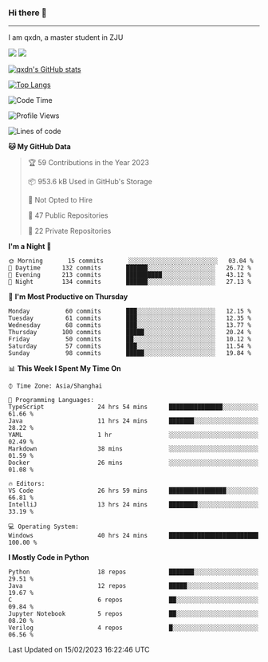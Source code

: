### Hi there 👋
---

I am qxdn, a master student in ZJU

[![](https://img.shields.io/badge/blog-qxdn-brightgreen?style=for-the-badge&logo=hexo)](https://qianxu.run) [![](https://img.shields.io/badge/bilibili-qxdn-ff69b4?style=for-the-badge&logo=Bilibili)](https://space.bilibili.com/11674667)


[![qxdn's GitHub stats](https://github-readme-stats.vercel.app/api?username=qxdn&count_private=true&show_icons=true)](https://github.com/qxdn)

[![Top Langs](https://github-readme-stats.vercel.app/api/top-langs/?username=qxdn&layout=compact)](https://github.com/qxdn)

<!--START_SECTION:waka-->
![Code Time](http://img.shields.io/badge/Code%20Time-851%20hrs%2037%20mins-blue)

![Profile Views](http://img.shields.io/badge/Profile%20Views-3-blue)

![Lines of code](https://img.shields.io/badge/From%20Hello%20World%20I%27ve%20Written-1%20Million%20lines%20of%20code-blue)

**🐱 My GitHub Data** 

> 🏆 59 Contributions in the Year 2023
 > 
> 📦 953.6 kB Used in GitHub's Storage 
 > 
> 🚫 Not Opted to Hire
 > 
> 📜 47 Public Repositories 
 > 
> 🔑 22 Private Repositories  
 > 
**I'm a Night 🦉** 

```text
🌞 Morning       15 commits       ░░░░░░░░░░░░░░░░░░░░░░░░░   03.04 % 
🌆 Daytime      132 commits       ██████░░░░░░░░░░░░░░░░░░░   26.72 % 
🌃 Evening      213 commits       ██████████░░░░░░░░░░░░░░░   43.12 % 
🌙 Night        134 commits       ██████░░░░░░░░░░░░░░░░░░░   27.13 % 

```
📅 **I'm Most Productive on Thursday** 

```text
Monday          60 commits       ███░░░░░░░░░░░░░░░░░░░░░░   12.15 % 
Tuesday         61 commits       ███░░░░░░░░░░░░░░░░░░░░░░   12.35 % 
Wednesday       68 commits       ███░░░░░░░░░░░░░░░░░░░░░░   13.77 % 
Thursday       100 commits       █████░░░░░░░░░░░░░░░░░░░░   20.24 % 
Friday          50 commits       ██░░░░░░░░░░░░░░░░░░░░░░░   10.12 % 
Saturday        57 commits       ███░░░░░░░░░░░░░░░░░░░░░░   11.54 % 
Sunday          98 commits       █████░░░░░░░░░░░░░░░░░░░░   19.84 % 

```


📊 **This Week I Spent My Time On** 

```text
⌚︎ Time Zone: Asia/Shanghai

💬 Programming Languages: 
TypeScript               24 hrs 54 mins      ███████████████░░░░░░░░░░   61.66 % 
Java                     11 hrs 24 mins      ███████░░░░░░░░░░░░░░░░░░   28.22 % 
YAML                     1 hr                ░░░░░░░░░░░░░░░░░░░░░░░░░   02.49 % 
Markdown                 38 mins             ░░░░░░░░░░░░░░░░░░░░░░░░░   01.59 % 
Docker                   26 mins             ░░░░░░░░░░░░░░░░░░░░░░░░░   01.08 % 

🔥 Editors: 
VS Code                  26 hrs 59 mins      ████████████████░░░░░░░░░   66.81 % 
IntelliJ                 13 hrs 24 mins      ████████░░░░░░░░░░░░░░░░░   33.19 % 

💻 Operating System: 
Windows                  40 hrs 24 mins      █████████████████████████   100.00 % 

```

**I Mostly Code in Python** 

```text
Python                   18 repos            ███████░░░░░░░░░░░░░░░░░░   29.51 % 
Java                     12 repos            █████░░░░░░░░░░░░░░░░░░░░   19.67 % 
C                        6 repos             ██░░░░░░░░░░░░░░░░░░░░░░░   09.84 % 
Jupyter Notebook         5 repos             ██░░░░░░░░░░░░░░░░░░░░░░░   08.20 % 
Verilog                  4 repos             █░░░░░░░░░░░░░░░░░░░░░░░░   06.56 % 

```



 Last Updated on 15/02/2023 16:22:46 UTC
<!--END_SECTION:waka-->

<!--
**qxdn/qxdn** is a ✨ _special_ ✨ repository because its `README.md` (this file) appears on your GitHub profile.

Here are some ideas to get you started:

- 🔭 I’m currently working on ...
- 🌱 I’m currently learning ...
- 👯 I’m looking to collaborate on ...
- 🤔 I’m looking for help with ...
- 💬 Ask me about ...
- 📫 How to reach me: ...
- 😄 Pronouns: ...
- ⚡ Fun fact: ...
-->
